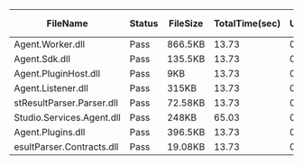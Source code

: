 ﻿ | FileName                  | Status | FileSize | TotalTime(sec) | Upload(sec) | Submit(sec) | SignWait(sec) | Retry Count | 
 |---------------------------|--------|----------|----------------|-------------|-------------|---------------|-------------|
 | Agent.Worker.dll          | Pass   | 866.5KB  | 13.73          | 0.26        | 0.52        | 12.86         | 0           | 
 | Agent.Sdk.dll             | Pass   | 135.5KB  | 13.73          | 0.26        | 0.48        | 12.86         | 0           | 
 | Agent.PluginHost.dll      | Pass   | 9KB      | 13.73          | 0.26        | 0.61        | 12.86         | 0           | 
 | Agent.Listener.dll        | Pass   | 315KB    | 13.73          | 0.26        | 0.36        | 12.86         | 0           | 
 | stResultParser.Parser.dll | Pass   | 72.58KB  | 13.73          | 0.26        | 0.42        | 12.86         | 0           | 
 | Studio.Services.Agent.dll | Pass   | 248KB    | 65.03          | 0.26        | 0.52        | 64.15         | 0           | 
 | Agent.Plugins.dll         | Pass   | 396.5KB  | 13.73          | 0.25        | 0.41        | 12.86         | 0           | 
 | esultParser.Contracts.dll | Pass   | 19.08KB  | 13.73          | 0.26        | 0.43        | 12.86         | 0           | 
